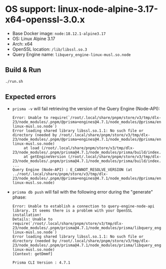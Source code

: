 # OS support: linux-node-alpine-3.17-x64-openssl-3.0.x

- Base Docker image: `node:18.12.1-alpine3.17`
- OS: Linux Alpine 3.17
- Arch: x64
- OpenSSL location: `/lib/libssl.so.3`
- Query Engine name: `libquery_engine-linux-musl.so.node`

## Build & Run

```bash
./run.sh
```

## Expected errors

- `prisma -v` will fail retrieving the version of the Query Engine (Node-API):

  ```text
  Error: Unable to require(`/root/.local/share/pnpm/store/v3/tmp/dlx-23/node_modules/.pnpm/@prisma+engines@4.7.1/node_modules/@prisma/engines/libquery_engine-linux-musl.so.node`)
  Error loading shared library libssl.so.1.1: No such file or directory (needed by /root/.local/share/pnpm/store/v3/tmp/dlx-23/node_modules/.pnpm/@prisma+engines@4.7.1/node_modules/@prisma/engines/libquery_engine-linux-musl.so.node)
       at load (/root/.local/share/pnpm/store/v3/tmp/dlx-23/node_modules/.pnpm/prisma@4.7.1/node_modules/prisma/build/index.js:89202:11)
       at getEngineVersion (/root/.local/share/pnpm/store/v3/tmp/dlx-23/node_modules/.pnpm/prisma@4.7.1/node_modules/prisma/build/index.js:90000:16)
  ...
  Query Engine (Node-API) : E_CANNOT_RESOLVE_VERSION (at ../root/.local/share/pnpm/store/v3/tmp/dlx-23/node_modules/.pnpm/@prisma+engines@4.7.1/node_modules/@prisma/engines/libquery_engine-linux-musl.so.node)
  ```

- `prisma db push` will fail with the following error during the "generate" phase:

  ```text
  Error: Unable to establish a connection to query-engine-node-api library. It seems there is a problem with your OpenSSL installation!
  Details: Unable to require(`/root/.local/share/pnpm/store/v3/tmp/dlx-23/node_modules/.pnpm/prisma@4.7.1/node_modules/prisma/libquery_engine-linux-musl.so.node`)
  Error loading shared library libssl.so.1.1: No such file or directory (needed by /root/.local/share/pnpm/store/v3/tmp/dlx-23/node_modules/.pnpm/prisma@4.7.1/node_modules/prisma/libquery_engine-linux-musl.so.node)
  [Context: getDmmf]

  Prisma CLI Version : 4.7.1
  ```
